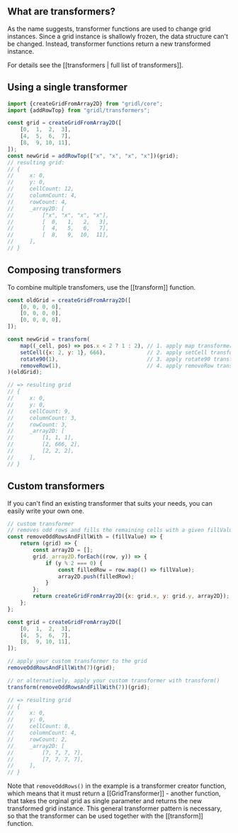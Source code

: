## What are transformers?

As the name suggests, transformer functions are used to change grid instances. Since a grid instance is shallowly frozen, the data structure can't be changed. Instead, transformer functions return a new transformed instance.

For details see the [[transformers | full list of transformers]].

## Using a single transformer

```js
import {createGridFromArray2D} from "gridl/core";
import {addRowTop} from "gridl/transformers";

const grid = createGridFromArray2D([
    [0,  1,  2,  3],
    [4,  5,  6,  7],
    [8,  9, 10, 11],
]);
const newGrid = addRowTop(["x", "x", "x", "x"])(grid);
// resulting grid:
// {
//     x: 0,
//     y: 0,
//     cellCount: 12,
//     columnCount: 4,
//     rowCount: 4,
//     _array2D: [
//         ["x", "x", "x", "x"],
//         [  0,   1,   2,   3],
//         [  4,   5,   6,   7],
//         [  8,   9,  10,  11],
//     ],
// }
```

## Composing transformers

To combine multiple transfomers, use the [[transform]] function.

```js
const oldGrid = createGridFromArray2D([
    [0, 0, 0, 0],
    [0, 0, 0, 0],
    [0, 0, 0, 0],
]);

const newGrid = transform(
    map((_cell, pos) => pos.x < 2 ? 1 : 2), // 1. apply map transformer
    setCell({x: 2, y: 1}, 666),             // 2. apply setCell transformer
    rotate90(1),                            // 3. apply rotate90 transformer
    removeRow(1),                           // 4. apply removeRow transformer
)(oldGrid);

// => resulting grid
// {
//     x: 0,
//     y: 0,
//     cellCount: 9,
//     columnCount: 3,
//     rowCount: 3,
//     _array2D: [
//         [1, 1, 1],
//         [2, 666, 2],
//         [2, 2, 2],
//     ],
// }
```

## Custom transformers

If you can't find an existing transformer that suits your needs, you can easily write your own one.

```js
// custom transformer
// removes odd rows and fills the remaining cells with a given fillValue
const removeOddRowsAndFillWith = (fillValue) => {
    return (grid) => {
        const array2D = [];
        grid._array2D.forEach((row, y)) => {
            if (y % 2 === 0) {
                const filledRow = row.map(() => fillValue);
                array2D.push(filledRow);
            }
        };
        return createGridFromArray2D({x: grid.x, y: grid.y, array2D});
    };
};

const grid = createGridFromArray2D([
    [0,  1,  2,  3],
    [4,  5,  6,  7],
    [8,  9, 10, 11],
]);

// apply your custom transformer to the grid
removeOddRowsAndFillWith(7)(grid);

// or alternatively, apply your custom transformer with transform()
transform(removeOddRowsAndFillWith(7))(grid);

// => resulting grid
// {
//     x: 0,
//     y: 0,
//     cellCount: 8,
//     columnCount: 4,
//     rowCount: 2,
//     _array2D: [
//         [7, 7, 7, 7],
//         [7, 7, 7, 7],
//     ],
// }
```

Note that `removeOddRows()` in the example is a transformer creator function, which means that it must return a [[GridTransformer]] - another function, that takes the orginal grid as single parameter and returns the new transformed grid instance. This general transformer pattern is necessary, so that the transformer can be used together with the [[transform]] function.
